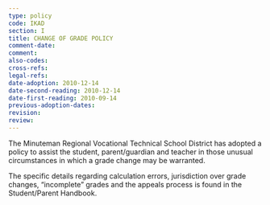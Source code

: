 ```yaml
---
type: policy
code: IKAD
section: I
title: CHANGE OF GRADE POLICY
comment-date:
comment:
also-codes:
cross-refs:
legal-refs:
date-adoption: 2010-12-14
date-second-reading: 2010-12-14
date-first-reading: 2010-09-14
previous-adoption-dates:
revision: 
review: 
---
```


The Minuteman Regional Vocational Technical School District has adopted a policy to assist the student, parent/guardian and teacher in those unusual circumstances in which a grade change may be warranted.

The specific details regarding calculation errors, jurisdiction over grade changes, “incomplete” grades and the appeals process is found in the Student/Parent Handbook.
